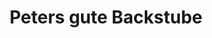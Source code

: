 ---
title: "Peters gute Backstube"
url: /buehl/peters-gute-backstube-robert-bosch-strasse/
shop: Bäckerei
---